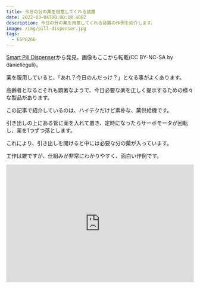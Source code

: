 ```yaml
---
title: 今日の分の薬を用意してくれる装置
date: 2022-03-04T00:00:18.408Z
description: 今日の分の薬を用意してくれる装置の作例を紹介します。
image: /img/pill-dispenser.jpg
tags:
  - ESP8266
---
```

[Smart Pill Dispenser](https://www.instructables.com/Smart-Pill-Dispenser/)から発見。画像もここから転載(CC BY-NC-SA by danielleguli)。

薬を服用していると、「あれ？今日のんだっけ？」となる事がよくあります。

高齢者となるとそれも顕著なようで、今日必要な薬を正しく提示するための様々な製品があります。

この記事で紹介しているのは、ハイテクだけど素朴な、薬供給機です。

引き出しの上にある管に薬を入れて置き、定時になったらサーボモータが回転し、薬を1つずつ落とします。

これにより、引き出しを開けると中には必要な分の薬が入っています。

工作は雑ですが、仕組みが非常にわかりやすく、面白い作例です。

<iframe width="100%" height="315" src="https://www.youtube.com/embed/HoQfOZ1bkvk" title="YouTube video player" frameborder="0" allow="accelerometer; autoplay; clipboard-write; encrypted-media; gyroscope; picture-in-picture" allowfullscreen></iframe>
